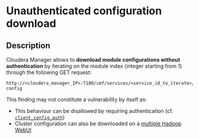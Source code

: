 Unauthenticated configuration download
======================================

Description
-----------
Cloudera Manager allows to **download module configurations without authentication** by iterating on the module index (integer starting from 1) through the following GET request:
```
http://<cloudera_manager_IP>:7180/cmf/services/<service_id_to_iterate>/client-config
```
This finding may not constitute a vulnerability by itself as:
  * This behaviour can be disallowed by requiring authentication (cf. [`client_config_auth`](http://www.cloudera.com/documentation/enterprise/5-6-x/topics/cm_props_cmserver.html))
  * Cluster configuration can also be downloaded on a [multiple Hadoop WebUI](../Getting%20the%20target%20environment%20configuration%23where-to-get-the-parameter-values-)